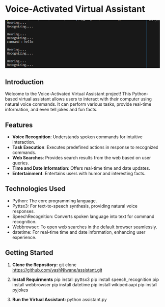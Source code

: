# Voice-Activated Virtual Assistant

![Assistant in Action](assistant.png)

## Introduction

Welcome to the Voice-Activated Virtual Assistant project! This Python-based virtual assistant allows users to interact with their computer using natural voice commands. It can perform various tasks, provide real-time information, and even tell jokes and fun facts.

## Features

- **Voice Recognition**: Understands spoken commands for intuitive interaction.
- **Task Execution**: Executes predefined actions in response to recognized commands.
- **Web Searches**: Provides search results from the web based on user queries.
- **Time and Date Information**: Offers real-time time and date updates.
- **Entertainment**: Entertains users with humor and interesting facts.

## Technologies Used

- Python: The core programming language.
- Pyttsx3: For text-to-speech synthesis, providing natural voice responses.
- SpeechRecognition: Converts spoken language into text for command recognition.
- Webbrowser: To open web searches in the default browser seamlessly.
- datetime: For real-time time and date information, enhancing user experience.

## Getting Started

1. **Clone the Repository:**
git clone https://github.com/yashNiwane/assistant.git

2. **Install Requirments**
pip install pyttsx3
pip install speech_recognition
pip install webbrowser
pip install datetime
pip install wikipediaapi
pip install pyjokes

3. **Run the Virtual Assistant:**
python assistant.py
